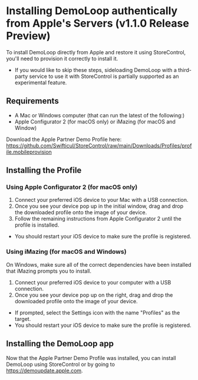 # Installing DemoLoop authentically from Apple's Servers (v1.1.0 Release Preview)
To install DemoLoop directly from Apple and restore it using StoreControl, you'll need to provision it correctly to install it.

- If you would like to skip these steps, sideloading DemoLoop with a third-party service to use it with StoreControl is partially supported as an experimental feature.

## Requirements

- A Mac or Windows computer (that can run the latest of the following:)
- Apple Configurator 2 (for macOS only) or iMazing (for macOS and Window)

Download the Apple Partner Demo Profile here: https://github.com/Swifticul/StoreControl/raw/main/Downloads/Profiles/profile.mobileprovision

## Installing the Profile

### Using Apple Configurator 2 (for macOS only)
1. Connect your preferred iOS device to your Mac with a USB connection.
2. Once you see your device pop up in the initial window, drag and drop the downloaded profile onto the image of your device.
3. Follow the remaining instructions from Apple Configurator 2 until the profile is installed.

- You should restart your iOS device to make sure the profile is registered.

### Using iMazing (for macOS and Windows)
On Windows, make sure all of the correct dependencies have been installed that iMazing prompts you to install.

1. Connect your preferred iOS device to your computer with a USB connection.
2. Once you see your device pop up on the right, drag and drop the downloaded profile onto the image of your device.

- If prompted, select the Settings icon with the name "Profiles" as the target.
- You should restart your iOS device to make sure the profile is registered.

## Installing the DemoLoop app
Now that the Apple Partner Demo Profile was installed, you can install DemoLoop using StoreControl or by going to https://demoupdate.apple.com.
